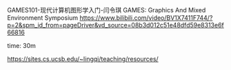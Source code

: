 GAMES101-现代计算机图形学入门-闫令琪
GAMES: Graphics And Mixed Environment Symposium
https://www.bilibili.com/video/BV1X7411F744/?p=2&spm_id_from=pageDriver&vd_source=08b3d012c51e48dfd59e8313e6f66816

time: 30m

https://sites.cs.ucsb.edu/~lingqi/teaching/resources/